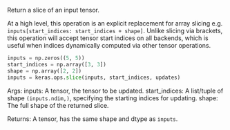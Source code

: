 Return a slice of an input tensor.

At a high level, this operation is an explicit replacement for array slicing
e.g. `inputs[start_indices: start_indices + shape]`.
Unlike slicing via brackets, this operation will accept tensor start
indices on all backends, which is useful when indices dynamically computed
via other tensor operations.

```python
inputs = np.zeros((5, 5))
start_indices = np.array([3, 3])
shape = np.array([2, 2])
inputs = keras.ops.slice(inputs, start_indices, updates)
```

Args:
    inputs: A tensor, the tensor to be updated.
    start_indices: A list/tuple of shape `(inputs.ndim,)`, specifying
        the starting indices for updating.
    shape: The full shape of the returned slice.

Returns:
    A tensor, has the same shape and dtype as `inputs`.
